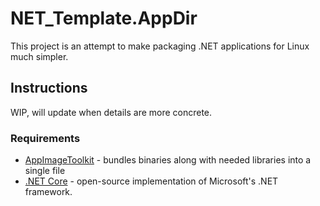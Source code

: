 # NET_Template.AppDir

This project is an attempt to make packaging .NET applications for Linux much simpler.

## Instructions

WIP, will update when details are more concrete.

### Requirements

* [AppImageToolkit](https://github.com/probonopd/appimagekit/) - bundles binaries along with needed libraries into a single file
* [.NET Core](https://www.microsoft.com/net/download/linux) - open-source implementation of Microsoft's .NET framework.
